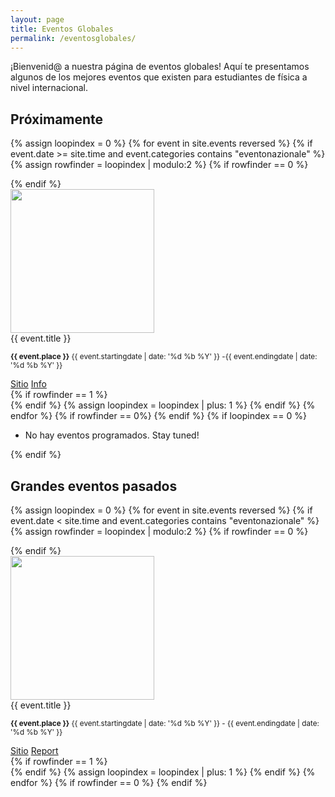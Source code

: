 ```yaml
---
layout: page
title: Eventos Globales
permalink: /eventosglobales/
---
```


¡Bienvenid@ a nuestra página de eventos globales! Aquí te presentamos algunos de los mejores eventos que existen para estudiantes de física a nivel internacional.

## Próximamente

{% assign loopindex = 0 %}
{% for event in site.events reversed %}
  {% if event.date >= site.time and event.categories contains "eventonazionale" %}
    {% assign rowfinder = loopindex | modulo:2 %}
      {% if rowfinder == 0 %}
        <div class="row">
      {% endif %}
          <div class="col s12 m6">
            <div class="card horizontal">
              <div class="card-image">
                <img style="height: 230px; object-fit: cover;" src="{{ event.cover }}">
              </div>
              <div class="card-content">
                <span class="card-title grey-text text-darken-4">{{ event.title }}</span>
    	            <p>
                    <small><b>{{ event.place }}</b> {{ event.startingdate | date: '%d %b %Y' }} -{{ event.endingdate | date: '%d %b %Y' }}</small>
                  </p>
              </div>
    	        <div class="card-action">
                <a href="{{ event.site }}">Sitio</a>
    	          <a href="{{ event.url }}">Info</a>
    	        </div>
            </div>
          </div>
            {% if rowfinder == 1 %}
        </div>
            {% endif %}
    {% assign loopindex = loopindex | plus: 1 %}
  {% endif %}
{% endfor %}
{% if rowfinder == 0%}
{% endif %}
{% if loopindex == 0 %}
  <ul class="collection">
    <li class="collection-item"> No hay eventos programados. Stay tuned! </li>
  </ul>
{% endif %}

## Grandes eventos pasados

{% assign loopindex = 0 %}
{% for event in site.events reversed %}
  {% if event.date < site.time and event.categories contains "eventonazionale" %}
    {% assign rowfinder = loopindex | modulo:2 %}
      {% if rowfinder == 0 %}
        <div class="row">
      {% endif %}
          <div class="col s12 m6">
            <div class="card horizontal">
              <div class="card-image">
	              <img style="height: 230px; object-fit: cover;" src="{{ event.cover }}">
              </div>
              <div class="card-content">
    	          <span class="card-title grey-text text-darken-4">{{ event.title }}</span>
    	          <p>
                  <small><b>{{ event.place }}</b> {{ event.startingdate | date: '%d %b %Y' }} - {{ event.endingdate | date: '%d %b %Y' }}</small>
                </p>
              </div>
    	        <div class="card-action">
    	          <a href="{{ event.site }}">Sitio</a>
    	          <a href="{{ event.url }}">Report</a>
    	        </div>
            </div>
          </div>
      {% if rowfinder == 1 %}
        </div>
      {% endif %}
    {% assign loopindex = loopindex | plus: 1 %}
  {% endif %}
{% endfor %}
{% if rowfinder == 0 %}
{% endif %}



<!-- {% include eventi_modal.html %} -->
